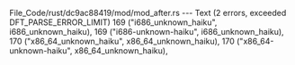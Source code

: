 File_Code/rust/dc9ac88419/mod/mod_after.rs --- Text (2 errors, exceeded DFT_PARSE_ERROR_LIMIT)
169     ("i686_unknown_haiku", i686_unknown_haiku),                                                                                                          169     ("i686-unknown-haiku", i686_unknown_haiku),
170     ("x86_64_unknown_haiku", x86_64_unknown_haiku),                                                                                                      170     ("x86_64-unknown-haiku", x86_64_unknown_haiku),

